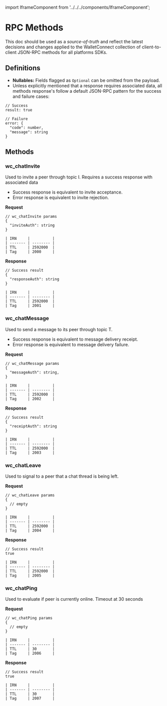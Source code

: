 import IframeComponent from '../../../components/IframeComponent';

# RPC Methods

This doc should be used as a _source-of-truth_ and reflect the latest decisions and changes applied to the WalletConnect collection of client-to-client JSON-RPC methods for all platforms SDKs.

## Definitions

- **Nullables:** Fields flagged as `Optional` can be omitted from the payload.
- Unless explicitly mentioned that a response requires associated data, all methods response's follow a default JSON-RPC pattern for the success and failure cases:

```jsonc
// Success
result: true

// Failure
error: {
  "code": number,
  "message": string
}
```

## Methods

### wc_chatInvite

Used to invite a peer through topic I. Requires a success response with associated data

- Success response is equivalent to invite acceptance.
- Error response is equivalent to invite rejection.

**Request**

```jsonc
// wc_chatInvite params
{
  "inviteAuth": string
}

| IRN     |          |
| ------- | -------- |
| TTL     | 2592000  |
| Tag     | 2000     |

```

**Response**

```jsonc
// Success result
{
  "responseAuth": string
}

| IRN     |          |
| ------- | -------- |
| TTL     | 2592000  |
| Tag     | 2001     |
```

### wc_chatMessage

Used to send a message to its peer through topic T.

- Success response is equivalent to message delivery receipt.
- Error response is equivalent to message delivery failure.

**Request**

```jsonc
// wc_chatMessage params
{
  "messageAuth": string,
}

| IRN     |          |
| ------- | -------- |
| TTL     | 2592000  |
| Tag     | 2002     |
```

**Response**

```jsonc
// Success result
{
  "receiptAuth": string
}

| IRN     |          |
| ------- | -------- |
| TTL     | 2592000  |
| Tag     | 2003     |
```

### wc_chatLeave

Used to signal to a peer that a chat thread is being left.

**Request**

```jsonc
// wc_chatLeave params
{
  // empty
}

| IRN     |          |
| ------- | -------- |
| TTL     | 2592000  |
| Tag     | 2004     |
```

**Response**

```jsonc
// Success result
true

| IRN     |          |
| ------- | -------- |
| TTL     | 2592000  |
| Tag     | 2005     |
```

### wc_chatPing

Used to evaluate if peer is currently online. Timeout at 30 seconds

**Request**

```jsonc
// wc_chatPing params
{
  // empty
}

| IRN     |          |
| ------- | -------- |
| TTL     | 30       |
| Tag     | 2006     |
```

**Response**

```jsonc
// Success result
true

| IRN     |          |
| ------- | -------- |
| TTL     | 30       |
| Tag     | 2007     |
```

<IframeComponent />
